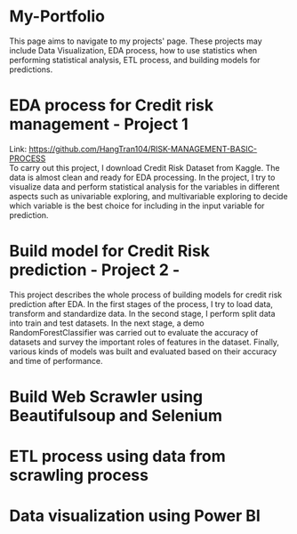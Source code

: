 # My-Portfolio
This page aims to navigate to my projects' page. These projects may include Data Visualization, EDA process, how to use statistics when performing statistical analysis, ETL process, and building models for predictions.

# EDA process for Credit risk management - Project 1
Link: https://github.com/HangTran104/RISK-MANAGEMENT-BASIC-PROCESS
<br>
To carry out this project, I download Credit Risk Dataset from Kaggle. The data is almost clean and ready for EDA processing. In the project, I try to visualize data and perform statistical analysis for the variables in different aspects such as univariable exploring, and multivariable exploring to decide which variable is the best choice for including in the input variable for prediction.

# Build model for Credit Risk prediction - Project 2 - 
This project describes the whole process of building models for credit risk prediction after EDA. In the first stages of the process, I try to load data, transform and standardize data. In the second stage, I perform split data into train and test datasets. In the next stage, a demo RandomForestClassifier was carried out to evaluate the accuracy of datasets and survey the important roles of features in the dataset. Finally, various kinds of models was built and evaluated based on their accuracy and time of performance.

# Build Web Scrawler using Beautifulsoup and Selenium



# ETL process using data from scrawling process



# Data visualization using Power BI
